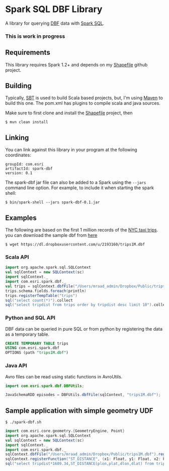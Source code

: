 # Spark SQL DBF Library

A library for querying [DBF](http://www.digitalpreservation.gov/formats/fdd/fdd000325.shtml) data with [Spark SQL](http://spark.apache.org/docs/latest/sql-programming-guide.html).

### This is work in progress

## Requirements
This library requires Spark 1.2+ and depends on my [Shapefile](https://github.com/mraad/Shapefile) github project.

## Building
Typically, [SBT](http://www.scala-sbt.org/) is used to build Scala based projects, but, I'm using [Maven](http://maven.apache.org/) to build this one.
The pom.xml has plugins to compile scala and java sources.

Make sure to first clone and install the [Shapefile](https://github.com/mraad/Shapefile) project, then

```
$ mvn clean install
```

## Linking
You can link against this library in your program at the following coordinates:

```
groupId: com.esri
artifactId: spark-dbf
version: 0.1
```

The spark-dbf jar file can also be added to a Spark using the `--jars` command line option.
For example, to include it when starting the spark shell:

```
$ bin/spark-shell --jars spark-dbf-0.1.jar
```

## Examples

The following are based on the first 1 million records of the [NYC taxi trips](http://chriswhong.com/).
you can download the sample dbf from [here](https://dl.dropboxusercontent.com/u/2193160/trips1M.dbf)


```
$ wget https://dl.dropboxusercontent.com/u/2193160/trips1M.dbf
```

### Scala API

```scala
import org.apache.spark.sql.SQLContext
val sqlContext = new SQLContext(sc)
import sqlContext._
import com.esri.spark.dbf._
val trips = sqlContext.dbfFile("/Users/mraad_admin/Dropbox/Public/trips1M.dbf")
trips.schema.fields.foreach(println)
trips.registerTempTable("trips")
sql("select count(*)").collect
sql("select tripdist from trips order by tripdist desc limit 10").collect

```

### Python and SQL API
DBF data can be queried in pure SQL or from python by registering the data as a temporary table.


```sql
CREATE TEMPORARY TABLE trips
USING com.esri.spark.dbf
OPTIONS (path "trips1M.dbf")
```

### Java API
Avro files can be read using static functions in AvroUtils.


```java
import com.esri.spark.dbf.DBFUtils;

JavaSchemaRDD episodes = DBFUtils.dbfFile(sqlContext, "trips1M.dbf");
```

## Sample application with simple geometry UDF

```shell
$ ./spark-dbf.sh
```

```scala
import com.esri.core.geometry.{GeometryEngine, Point}
import org.apache.spark.sql.SQLContext
val sqlContext = new SQLContext(sc)
import sqlContext._
import com.esri.spark.dbf._
sqlContext.dbfFile("/Users/mraad_admin/Dropbox/Public/trips1M.dbf").registerTempTable("trips")
sqlContext.registerFunction("ST_DISTANCE", (x1: Float, y1: Float, x2: Float, y2: Float) => GeometryEngine.geodesicDistanceOnWGS84(new Point(x1, y1), new Point(x2, y2)))
sql("select tripdist*1609.34,ST_DISTANCE(plon,plat,dlon,dlat) from trips limit 20").foreach(println)
```
